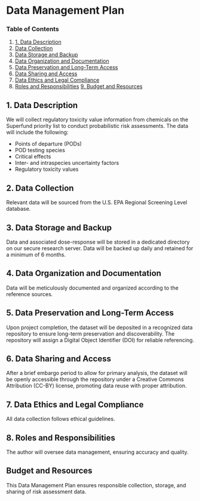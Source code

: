 # Data Management Plan

### Table of Contents

1. [1. Data Description](#1.-data-description)
2. [Data Collection](#data-collection)
3. [Data Storage and Backup](#data-storage-and-backup)
4. [Data Organization and Documentation](#data-organization-and-documentation)
5. [Data Preservation and Long-Term Access](#data-preservation-and-long-term-access)
6. [Data Sharing and Access](#data-sharing-and-access)
7. [Data Ethics and Legal Compliance](#data-ethics-and-legal-compliance)
8. [Roles and Responsibilities](#roles-and-responsibilities)
[9. Budget and Resources](#budget-and-resources)

## 1. Data Description
We will collect regulatory toxicity value information from chemicals on the Superfund priority list to conduct probabilistic risk assessments. The data will include the following: 
- Points of departure (PODs)
- POD testing species
- Critical effects
- Inter- and intraspecies uncertainty factors
- Regulatory toxicity values

## 2. Data Collection
Relevant data will be sourced from the U.S. EPA Regional Screening Level database.

## 3. Data Storage and Backup
Data and associated dose-response will be stored in a dedicated directory on our secure research server. Data will be backed up daily and retained for a minimum of 6 months.

## 4. Data Organization and Documentation
Data will be meticulously documented and organized according to the reference sources. 

## 5. Data Preservation and Long-Term Access
Upon project completion, the dataset will be deposited in a recognized data repository to ensure long-term preservation and discoverability. The repository will assign a Digital Object Identifier (DOI) for reliable referencing. 

## 6. Data Sharing and Access
After a brief embargo period to allow for primary analysis, the dataset will be openly accessible through the repository under a Creative Commons Attribution (CC-BY) license, promoting data reuse with proper attribution.

## 7. Data Ethics and Legal Compliance
All data collection follows ethical guidelines.

## 8. Roles and Responsibilities
The author will oversee data management, ensuring accuracy and quality.

## Budget and Resources
This Data Management Plan ensures responsible collection, storage, and sharing of risk assessment data.
